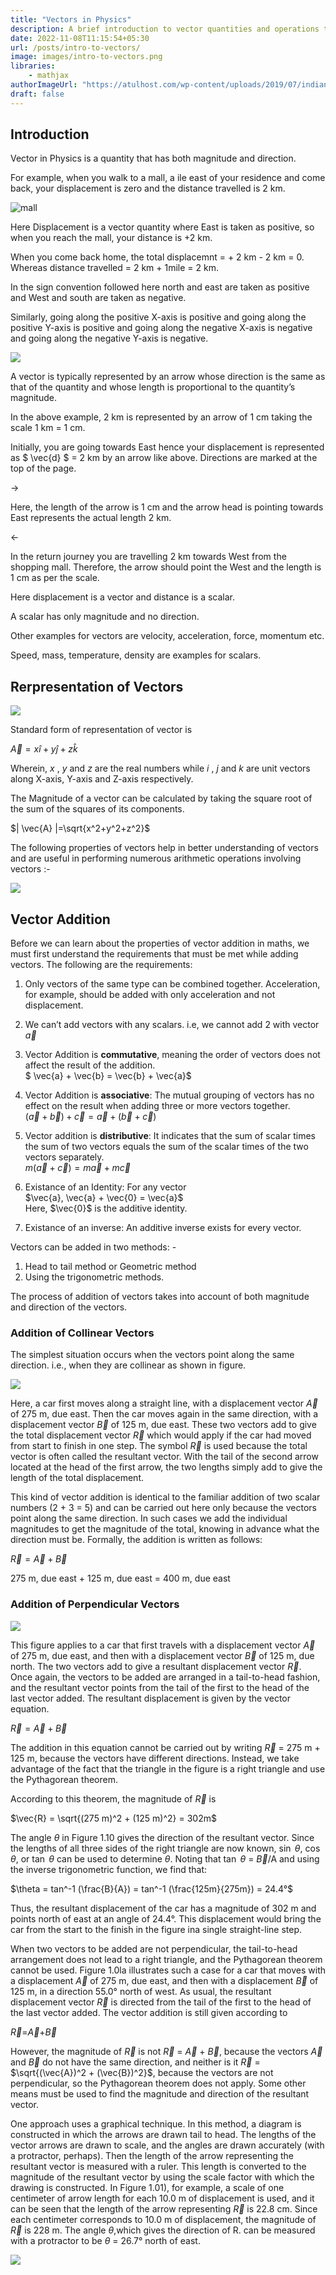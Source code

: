```yaml
---
title: "Vectors in Physics"
description: A brief introduction to vector quantities and operations that can be peroformed on them.
date: 2022-11-08T11:15:54+05:30
url: /posts/intro-to-vectors/
image: images/intro-to-vectors.png
libraries:
    - mathjax
authorImageUrl: "https://atulhost.com/wp-content/uploads/2019/07/indian-flag-full-hd-tricolour-flag-of-india-waving.jpg"
draft: false
---
```

## Introduction

Vector in Physics is a quantity that has both magnitude and direction.

For example, when you walk to a mall, a ile east of your residence and come back, your displacement is zero and the distance travelled is 2 km.

![mall](https://lh5.googleusercontent.com/B9xNUO211KDn9j-_rNU3p3jhedSSdk_a8XUKw-Gp9YitxY2FAVHJoCBrr0lW4jwbdl5ryZhG2f1gYVsEeck_1XRNKDuNuqDd3FR4xEGuqEnb1BdiJAoLwKksd88O56hZwoIWR94CJvI4Ndv7yfVXzqmptP0Ne574eFvvuECSikLYwbboz1_MNl6qDzZQZ2YWA8CeMYbwHg)

Here Displacement is a vector quantity where East is taken as positive, so when you reach the mall, your distance is +2 km.

When you come back home, the total displacemnt = + 2 km - 2 km = 0.
Whereas distance travelled = 2 km + 1mile = 2 km.

In the sign convention followed here north and east are taken as positive and West and south are taken as negative.

Similarly, going along the positive X-axis is positive and going along the positive Y-axis is positive and going along the negative X-axis is negative and going along the negative Y-axis is negative.

![](https://lh4.googleusercontent.com/wRWw2I4-lh0Lp_T0RRafiLdZz6O7FOY2ruPIURoL7q-SbjGwxajc_WFs-GJ-24s8d62jYqakJELe3zlsmAeTvu0D8Ngxb3nXQDcJUixXHTTHbeE-__HCAJLk_IXGIb3lfGisNSkFIg9OOMckaLBVdh3bzMoikzCCbZGnY_89TeHP0dYoMGjyVQjFwg9dDdg_IEOUh8-n4Q)

A vector is typically represented by an arrow whose direction is the same as that of the quantity and whose length is proportional to the quantity’s magnitude. 

In the above example, 2 km is represented by an arrow of 1 cm taking the scale 1 km = 1 cm.

Initially, you are going towards East hence your displacement is represented as $ \vec{d} $ = 2 km
by an arrow like above. Directions are marked at the top of the page.

&rarr;

Here, the length of the arrow is 1 cm and the arrow head is pointing towards East represents the actual length 2 km.

&larr;

In the return journey you are travelling 2 km towards West from the shopping mall. Therefore, the arrow should point the West and the length is 1 cm as per the scale.

Here displacement is a vector and distance is a scalar.

A scalar has only magnitude and no direction.

Other examples for vectors are velocity, acceleration, force, momentum etc.

Speed, mass, temperature, density are examples for scalars.

## Rerpresentation of Vectors

![](https://lh6.googleusercontent.com/djcsYayM1id-_IXx-ZmBU1Bv-FguKrGSfWAkIIuATvUtQ-NL47tp3F1zvB9_msE1Qvog3NFxldVp7SCUkJSGRISMVznW3KanuOMFVt0GBdf7fqW5AkGeCBETtPhK3y9SITE_Q0P4v9VAv05SaTnu0U0n9gtI46m_ZJkX4csTWw_qfvmodAeh5ZFiLHF8TQB_QwuSZ58EYw)

Standard form of representation of vector is 

$\vec{A}=x \hat{i}+y \hat{j}+z\hat{k}$

Wherein, $x$ , $y$ and $z$ are the real numbers while $i$ , $j$ and $k$ are unit vectors along X-axis, Y-axis and Z-axis respectively.

The Magnitude of a vector can be calculated by taking the square root of the sum of the squares of its components.

$| \vec{A} |=\sqrt{x^2+y^2+z^2}$

The following properties of vectors help in better understanding of vectors and are useful in performing numerous arithmetic operations involving vectors :-

![](https://lh6.googleusercontent.com/uVWik1vk71O_SJPOr5a8r1sV85dpW3Hgn2239IhUvWBUb6cV054h-PeDnMtGnsJqgIRfMtHUmo2wwoEwbWpoZI6Vo1aOO-qCMLU3iH9uaCGiYJZ758cjMNQyIgLtFw0BVJdNWQMDwf65mzApM9foaOLZlh-7gOP04-mcMWpk4DNghzBivXlPhNsxgu39WTEnncTwZfAFUA)

## Vector Addition

Before we can learn about the properties of vector addition in maths, we must first understand the requirements that must be met while adding vectors.
The following are the requirements:

1. Only vectors of the same type can be combined together. Acceleration, for example, should be added with only acceleration and not displacement.

2. We can’t add vectors with any scalars. i.e, we cannot add 2 with vector $\vec{a}$

3. Vector Addition is **commutative**, meaning the order of vectors does not affect the result of the addition.  
$ \vec{a} + \vec{b} = \vec{b} + \vec{a}$

4. Vector Addition is **associative**: The mutual grouping of vectors has no effect on the result when adding three or more vectors together.  
$(\vec{a} + \vec{b}) + \vec{c} = \vec{a} + (\vec{b} + \vec{c})$

5. Vector addition is **distributive**: It indicates that the sum of scalar times the sum of two vectors equals the sum of the scalar times of the two vectors separately.  
$m(\vec{a} + \vec{c}) = m\vec{a} + m\vec{c}$

6. Existance of an Identity: For any vector  
$\vec{a}, \vec{a} + \vec{0} = \vec{a}$  
Here, $\vec{0}$ is the additive identity.

7. Existance of an inverse: An additive inverse exists for every vector.

Vectors can be added in two methods: -
1. Head to tail method or Geometric method
2. Using the trigonometric methods.

The process of addition of vectors takes into account of both magnitude and direction of the vectors.

### Addition of Collinear Vectors

The simplest situation occurs when the vectors point along the same direction. i.e., when they are collinear as shown in figure.

![](https://lh3.googleusercontent.com/OZcxrrB3hSSQtUa2cZtegJV-c-YH_6WnHJLUK0_fTogW1EgJYLjmWFzRP59bLQHn0uaGcF3-cA76PrSZYdmRxFzwrZ2W33-X2zon7dhvX8XTHf7um5zB0cIOZJPm1EKA7KRHBIZ9gjiwZUsmuIazOaD3pw2Yu3qeBLfHkfXaUs9rldahIAVfvsOEbjEbdsvdJwiMeRnsUg)

Here, a car first moves along a straight line, with a displacement vector $\vec{A}$ of 275 m, due east. Then the car moves again in the same direction, with a displacement vector $\vec{B}$ of 125 m, due east. These two vectors add to give the total displacement vector $\vec{R}$ which would apply if the car had moved from start to finish in one step. The symbol $\vec{R}$ is used because the total vector is often called the resultant vector. With the tail of the second arrow located at the head of the first arrow, the two lengths simply add to give the length of the total displacement. 

This kind of vector addition is identical to the familiar addition of two scalar numbers (2 + 3 = 5) and can be carried out here only because the vectors point along the same direction. In such cases we add the individual magnitudes to get the magnitude of the total, knowing in advance what the direction must be. Formally, the addition is written as follows:

$\vec{R} = \vec{A} + \vec{B}$

275 m, due east + 125 m, due east = 400 m, due east

### Addition of Perpendicular Vectors

![](https://lh3.googleusercontent.com/OjzF8EhKXETt2XW_Vm11pA7OEfzQdo8nGLR5slMHa6PbV7ZPtf8gRYqgU5RxVUWr_ENSNWx8A8VdV8mAGt0mZQ930TEobhmc-f9llii8JeoSG3MuxOdTzV1QGcSq51r7DXpTpB3sMcdaO5gBONCMNRJGxEgCXkzLIBuU44e13I-osB2p-31l78C2IqvRWYEVur6YXQbPAw)

This figure applies to a car that first travels with a displacement vector $\vec{A}$ of 275 m, due east, and then with a displacement vector $\vec{B}$ of 125 m, due north. The two vectors add to give a resultant displacement vector $\vec{R}$. Once again, the vectors to be added are arranged in a tail-to-head fashion, and the resultant vector points from the tail of the first to the head of the last vector added. The resultant displacement is given by the vector equation.

$\vec{R}=\vec{A}+\vec{B}$

The addition in this equation cannot be carried out by writing $\vec{R}$ = 275 m + 125 m, because the vectors have different directions. Instead, we take advantage of the fact that the triangle in the figure is a right triangle and use the Pythagorean theorem.

According to this theorem, the magnitude of $\vec{R}$ is

$\vec{R} = \sqrt{(275 m)^2 + (125 m)^2} = 302m$

The angle $\theta$ in Figure 1.10 gives the direction of the resultant vector. Since the lengths of all three sides of the right triangle are now known, $\sin$ $\theta$, $\cos$ $\theta$, or $\tan$ $\theta$ can be used to determine $\theta$. Noting that $\tan$ $\theta$ = $\vec{B}$/A and using the inverse trigonometric function, we find that:

$\theta = tan^-1 (\frac{B}{A}) = tan^-1 (\frac{125m}{275m}) = 24.4°$

Thus, the resultant displacement of the car has a magnitude of 302 m and points north of east at an angle of 24.4°. This displacement would bring the car from the start to the finish in the figure ina single straight-line step.

When two vectors to be added are not perpendicular, the tail-to-head arrangement does not lead to a right triangle, and the Pythagorean theorem cannot be used. Figure 1.0la illustrates such a case for a car that moves with a displacement $\vec{A}$ of 275 m, due east, and then with a displacement $\vec{B}$ of 125 m, in a direction 55.0° north of west. As usual, the resultant displacement vector $\vec{R}$ is directed from the tail of the first to the head of the last vector added. The vector addition is still given according to

$\vec{R}$=$\vec{A}$+$\vec{B}$

However, the magnitude of $\vec{R}$ is not $\vec{R}$ = $\vec{A}$ + $\vec{B}$, because the vectors $\vec{A}$ and $\vec{B}$ do not have the same direction, and neither is it $\vec{R}$ = $\sqrt{(\vec{A})^2 + (\vec{B})^2}$, because the vectors are not perpendicular, so the Pythagorean theorem does not apply. Some other means must be used to find the magnitude and direction of the resultant vector.

One approach uses a graphical technique. In this method, a diagram is constructed in which the arrows are drawn tail to head. The lengths of the vector arrows are drawn to scale, and the angles are drawn accurately (with a protractor, perhaps). Then the length of the arrow representing the resultant vector is measured with a ruler. This length is converted to the magnitude of the resultant vector by using the scale factor with which the drawing is constructed. In Figure 1.01), for example, a scale of one centimeter of arrow length for each 10.0 m of displacement is used, and it can be seen that the length of the arrow representing $\vec{R}$ is 22.8 cm. Since each centimeter corresponds to 10.0 m of displacement, the magnitude of $\vec{R}$ is 228 m. The angle $\theta$,which gives the direction of R. can be measured with a protractor to be $\theta$ = 26.7° north of east.

![](https://lh5.googleusercontent.com/P6NwjfQT0aXx_hhabHyrY3UP5oU5qUFuNKlVU3ezFBeAe_g84D-t31rvE1VJoZPQR8fg7__uEKYH6RZd7cgwaylV8enTIHpW9w_LxRAY1qkVa9wZhYSvKLqwV261HIYqEtfp6TxBo_CuaElGJm4PJpet8hpsycUmWELRTQWNWy-q0hj8l7CxvwZqZ7fu5tpfJrJMpuxIFg)